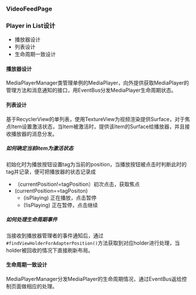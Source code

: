 ### VideoFeedPage

### Player in List设计

- 播放器设计
- 列表设计
- 生命周期一致设计

#### 播放器设计

MediaPlayerManager类管理单例的MediaPlayer，向外提供获取MediaPlayer的管理方法和消息通知的接口，用EventBus分发MediaPlayer生命周期状态。

#### 列表设计

基于RecyclerView的单列表，使用TextureView为视频渲染提供Surface，对于焦点Item设置激活状态，当Item被激活时，提供该Item的Surface给播放器，并且接收播放器的消息分发。

##### 如何确定当前item为激活状态

初始化时为播放按钮设置tag为当前的position，当播放按钮被点击时判断此时的tag并记录，便可把播放器的状态记录成

- （currentPosition!=tagPosition）初次点击，获取焦点
- (currentPosition==tagPositon)
  - (isPlaying) 正在播放，点击暂停
  - (!isPlaying) 正在暂停，点击继续

##### 如何处理生命周期事件

当接收到播放器管理者的事件通知后，通过`#findViewHolderForAdapterPosition()`方法获取到对应holder进行处理，当holder被回收的情况下直接刷新布局。

#### 生命周期一致设计

MediaPlayerManager分发MediaPlayer的生命周期情况，通过EventBus返给控制页面做相应的处理。

